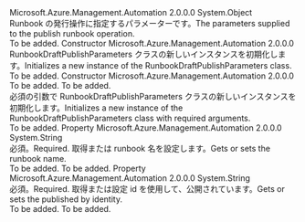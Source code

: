 <Type Name="RunbookDraftPublishParameters" FullName="Microsoft.Azure.Management.Automation.Models.RunbookDraftPublishParameters">
  <TypeSignature Language="C#" Value="public class RunbookDraftPublishParameters" />
  <TypeSignature Language="ILAsm" Value=".class public auto ansi beforefieldinit RunbookDraftPublishParameters extends System.Object" />
  <TypeSignature Language="DocId" Value="T:Microsoft.Azure.Management.Automation.Models.RunbookDraftPublishParameters" />
  <TypeSignature Language="VB.NET" Value="Public Class RunbookDraftPublishParameters" />
  <TypeSignature Language="F#" Value="type RunbookDraftPublishParameters = class" />
  <AssemblyInfo>
    <AssemblyName>Microsoft.Azure.Management.Automation</AssemblyName>
    <AssemblyVersion>2.0.0.0</AssemblyVersion>
  </AssemblyInfo>
  <Base>
    <BaseTypeName>System.Object</BaseTypeName>
  </Base>
  <Interfaces />
  <Docs>
    <summary>
            <span data-ttu-id="b0079-101">Runbook の発行操作に指定するパラメーターです。</span><span class="sxs-lookup"><span data-stu-id="b0079-101">The parameters supplied to the publish runbook operation.</span></span>
            </summary>
    <remarks>To be added.</remarks>
  </Docs>
  <Members>
    <Member MemberName=".ctor">
      <MemberSignature Language="C#" Value="public RunbookDraftPublishParameters ();" />
      <MemberSignature Language="ILAsm" Value=".method public hidebysig specialname rtspecialname instance void .ctor() cil managed" />
      <MemberSignature Language="DocId" Value="M:Microsoft.Azure.Management.Automation.Models.RunbookDraftPublishParameters.#ctor" />
      <MemberSignature Language="VB.NET" Value="Public Sub New ()" />
      <MemberType>Constructor</MemberType>
      <AssemblyInfo>
        <AssemblyName>Microsoft.Azure.Management.Automation</AssemblyName>
        <AssemblyVersion>2.0.0.0</AssemblyVersion>
      </AssemblyInfo>
      <Parameters />
      <Docs>
        <summary>
            <span data-ttu-id="b0079-102">RunbookDraftPublishParameters クラスの新しいインスタンスを初期化します。</span><span class="sxs-lookup"><span data-stu-id="b0079-102">Initializes a new instance of the RunbookDraftPublishParameters class.</span></span>
            </summary>
        <remarks>To be added.</remarks>
      </Docs>
    </Member>
    <Member MemberName=".ctor">
      <MemberSignature Language="C#" Value="public RunbookDraftPublishParameters (string name, string publishedBy);" />
      <MemberSignature Language="ILAsm" Value=".method public hidebysig specialname rtspecialname instance void .ctor(string name, string publishedBy) cil managed" />
      <MemberSignature Language="DocId" Value="M:Microsoft.Azure.Management.Automation.Models.RunbookDraftPublishParameters.#ctor(System.String,System.String)" />
      <MemberSignature Language="VB.NET" Value="Public Sub New (name As String, publishedBy As String)" />
      <MemberSignature Language="F#" Value="new Microsoft.Azure.Management.Automation.Models.RunbookDraftPublishParameters : string * string -&gt; Microsoft.Azure.Management.Automation.Models.RunbookDraftPublishParameters" Usage="new Microsoft.Azure.Management.Automation.Models.RunbookDraftPublishParameters (name, publishedBy)" />
      <MemberType>Constructor</MemberType>
      <AssemblyInfo>
        <AssemblyName>Microsoft.Azure.Management.Automation</AssemblyName>
        <AssemblyVersion>2.0.0.0</AssemblyVersion>
      </AssemblyInfo>
      <Parameters>
        <Parameter Name="name" Type="System.String" />
        <Parameter Name="publishedBy" Type="System.String" />
      </Parameters>
      <Docs>
        <param name="name">To be added.</param>
        <param name="publishedBy">To be added.</param>
        <summary>
            <span data-ttu-id="b0079-103">必須の引数で RunbookDraftPublishParameters クラスの新しいインスタンスを初期化します。</span><span class="sxs-lookup"><span data-stu-id="b0079-103">Initializes a new instance of the RunbookDraftPublishParameters class with required arguments.</span></span>
            </summary>
        <remarks>To be added.</remarks>
      </Docs>
    </Member>
    <Member MemberName="Name">
      <MemberSignature Language="C#" Value="public string Name { get; set; }" />
      <MemberSignature Language="ILAsm" Value=".property instance string Name" />
      <MemberSignature Language="DocId" Value="P:Microsoft.Azure.Management.Automation.Models.RunbookDraftPublishParameters.Name" />
      <MemberSignature Language="VB.NET" Value="Public Property Name As String" />
      <MemberSignature Language="F#" Value="member this.Name : string with get, set" Usage="Microsoft.Azure.Management.Automation.Models.RunbookDraftPublishParameters.Name" />
      <MemberType>Property</MemberType>
      <AssemblyInfo>
        <AssemblyName>Microsoft.Azure.Management.Automation</AssemblyName>
        <AssemblyVersion>2.0.0.0</AssemblyVersion>
      </AssemblyInfo>
      <ReturnValue>
        <ReturnType>System.String</ReturnType>
      </ReturnValue>
      <Docs>
        <summary>
            <span data-ttu-id="b0079-104">必須。</span><span class="sxs-lookup"><span data-stu-id="b0079-104">Required.</span></span> <span data-ttu-id="b0079-105">取得または runbook 名を設定します。</span><span class="sxs-lookup"><span data-stu-id="b0079-105">Gets or sets the runbook name.</span></span>
            </summary>
        <value>To be added.</value>
        <remarks>To be added.</remarks>
      </Docs>
    </Member>
    <Member MemberName="PublishedBy">
      <MemberSignature Language="C#" Value="public string PublishedBy { get; set; }" />
      <MemberSignature Language="ILAsm" Value=".property instance string PublishedBy" />
      <MemberSignature Language="DocId" Value="P:Microsoft.Azure.Management.Automation.Models.RunbookDraftPublishParameters.PublishedBy" />
      <MemberSignature Language="VB.NET" Value="Public Property PublishedBy As String" />
      <MemberSignature Language="F#" Value="member this.PublishedBy : string with get, set" Usage="Microsoft.Azure.Management.Automation.Models.RunbookDraftPublishParameters.PublishedBy" />
      <MemberType>Property</MemberType>
      <AssemblyInfo>
        <AssemblyName>Microsoft.Azure.Management.Automation</AssemblyName>
        <AssemblyVersion>2.0.0.0</AssemblyVersion>
      </AssemblyInfo>
      <ReturnValue>
        <ReturnType>System.String</ReturnType>
      </ReturnValue>
      <Docs>
        <summary>
            <span data-ttu-id="b0079-106">必須。</span><span class="sxs-lookup"><span data-stu-id="b0079-106">Required.</span></span> <span data-ttu-id="b0079-107">取得または設定 id を使用して、公開されています。</span><span class="sxs-lookup"><span data-stu-id="b0079-107">Gets or sets the published by identity.</span></span>
            </summary>
        <value>To be added.</value>
        <remarks>To be added.</remarks>
      </Docs>
    </Member>
  </Members>
</Type>